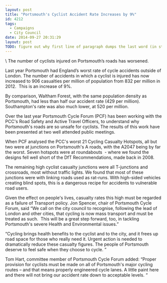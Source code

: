 ```yaml
---
layout: post
title: "Portsmouth's Cyclist Accident Rate Increases by 9%"
id: 4212
tags:
  - Campaigns
  - City Council
date: 2014-09-27 20:31:29
layout: post
TODO: figure out why first line of paragraph dumps the last word (in standard font size) to a new line ...?
---
```


\\
The number of cyclists injured on Portsmouth’s roads has worsened.

Last year Portsmouth had England’s worst rate of cycle accidents outside of London. The number of accidents in which a cyclist is injured has now increased to 906 casualties per million of population from 832 per million in 2012.  This is an increase of 9%.

By comparison, Waltham Forest, with the same population density as Portsmouth, had less than half our accident rate (429 per million).  Southampton's rate was also much lower, at 520 per million.

Over the last year Portsmouth Cycle Forum (PCF) has been working with the PCC's Road Safety and Active Travel Officers, to understand why Portsmouth's roads are so unsafe for cyclists. The results of this work have been presented at two well attended public meetings.

When PCF analysed the PCC's worst 21 Cycling Casualty Hotspots, all but two were at junctions on Portsmouth's A roads, with the A2047 being by far the worst. Seven hotspots were at roundabouts  - where we found the designs fell well short of the DfT Recommendations, made back in 2008.

The remaining high cyclist casualty junctions were all T-junctions and crossroads, most without traffic lights. We found that most of these junctions were with linking roads used as rat-runs. With high-sided vehicles creating blind spots, this is a dangerous recipe for accidents to vulnerable road users.

Given the effect on people's lives, casualty rates this high must be regarded as a failure of Transport policy. Jon Spencer, chair of Portsmouth Cycle Forum, said “We call on the city council to recognise, following the lead of London and other cities, that cycling is now mass transport and must be treated as such.  This will be a great step forward, too, in tackling Portsmouth's severe Health and Environmental issues.”

“Cycling brings health benefits to the cyclist and to the city, and it frees up road space for those who really need it. Urgent action is needed to dramatically reduce these casualty figures. The people of Portsmouth deserve to feel safe when they choose to cycle. ”

Tom Hart, committee member of Portsmouth Cycle Forum added: “Proper provision for cyclists must be made on all of Portsmouth's major cycling routes – and that means properly engineered cycle lanes. A little paint here and there will not bring our accident rate down to acceptable levels. “